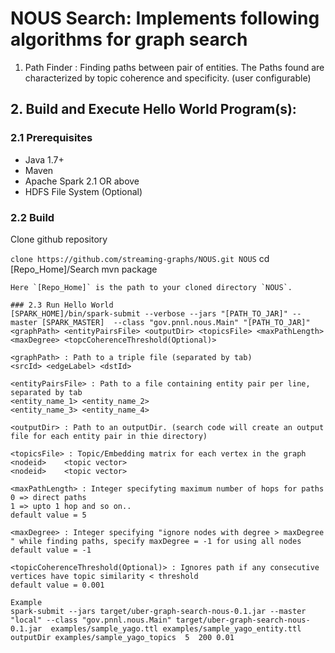 # NOUS Search: Implements following algorithms for graph search 
1) Path Finder : Finding paths between pair of entities. The Paths found are characterized by topic coherence and specificity. (user configurable)

## 2. Build and Execute Hello World Program(s):
### 2.1 Prerequisites
* Java 1.7+
* Maven
* Apache Spark 2.1 OR above
* HDFS File System (Optional)

### 2.2 Build
 Clone github repository 

` clone https://github.com/streaming-graphs/NOUS.git NOUS `
 cd [Repo_Home]/Search
 mvn package
 ```
Here `[Repo_Home]` is the path to your cloned directory `NOUS`. 

### 2.3 Run Hello World
[SPARK_HOME]/bin/spark-submit --verbose --jars "[PATH_TO_JAR]" --master [SPARK_MASTER]  --class "gov.pnnl.nous.Main" "[PATH_TO_JAR]"  <graphPath> <entityPairsFile> <outputDir> <topicsFile> <maxPathLength> <maxDegree> <topcCoherenceThreshold(Optional)>

<graphPath> : Path to a triple file (separated by tab)
<srcId>	<edgeLabel>	<dstId>

<entityPairsFile> : Path to a file containing entity pair per line, separated by tab 
<entity_name_1>	<entity_name_2>
<entity_name_3>	<entity_name_4>

<outputDir> : Path to an outputDir. (search code will create an output file for each entity pair in thie directory)

<topicsFile> : Topic/Embedding matrix for each vertex in the graph
<nodeid>	<topic vector>
<nodeid>	<topic vector>

<maxPathLength> : Integer specifyting maximum number of hops for paths 
0 => direct paths
1 => upto 1 hop and so on..
default value = 5

<maxDegree> : Integer specifying "ignore nodes with degree > maxDegree " while finding paths, specify maxDegree = -1 for using all nodes 
default value = -1

<topicCoherenceThreshold(Optional)> : Ignores path if any consecutive vertices have topic similarity < threshold 
default value = 0.001

Example
spark-submit --jars target/uber-graph-search-nous-0.1.jar --master "local" --class "gov.pnnl.nous.Main" target/uber-graph-search-nous-0.1.jar  examples/sample_yago.ttl examples/sample_yago_entity.ttl  outputDir examples/sample_yago_topics	5  200 0.01
